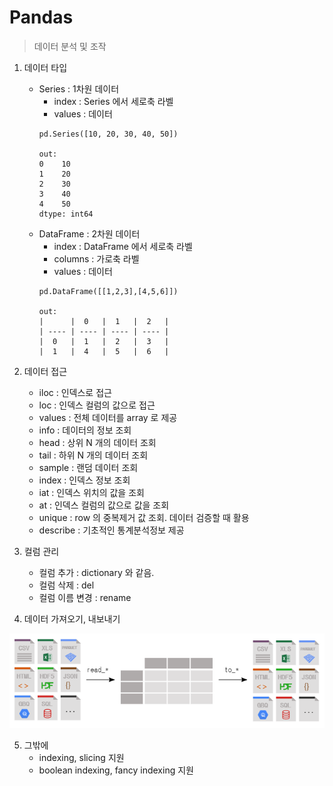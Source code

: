 # Pandas

> 데이터 분석 및 조작




1. 데이터 타입
   - Series : 1차원 데이터
      - index : Series 에서 세로축 라벨
      - values : 데이터
      ```ptyhon
      pd.Series([10, 20, 30, 40, 50])
      
      out:
      0    10
      1    20
      2    30
      3    40
      4    50
      dtype: int64
      ```
   - DataFrame : 2차원 데이터
      - index : DataFrame 에서 세로축 라벨
      - columns : 가로축 라벨
      - values : 데이터
      ```ptyhon
      pd.DataFrame([[1,2,3],[4,5,6]])
      
      out:
      |      |  0   |  1   |  2   |
      | ---- | ---- | ---- | ---- |
      |  0   |  1   |  2   |  3   |
      |  1   |  4   |  5   |  6   |
      ```





2. 데이터 접근
   - iloc : 인덱스로 접근
   - loc : 인덱스 컬럼의 값으로 접근
   - values : 전체 데이터를 array 로 제공
   - info : 데이터의 정보 조회
   - head : 상위 N 개의 데이터 조회
   - tail : 하위 N 개의 데이터 조회
   - sample : 랜덤 데이터 조회
   - index : 인덱스 정보 조회
   - iat : 인덱스 위치의 값을 조회
   - at : 인덱스 컬럼의 값으로 값을 조회
   - unique : row 의 중복제거 값 조회. 데이터 검증할 때 활용
   - describe : 기초적인 통계분석정보 제공





3. 컬럼 관리
   - 컬럼 추가 : dictionary 와 같음. 
   - 컬럼 삭제 : del
   - 컬럼 이름 변경 : rename





4. 데이터 가져오기, 내보내기

![image-20210627151158668](pandas.assets/image-20210627151158668.png)





5. 그밖에
   - indexing, slicing 지원
   - boolean indexing, fancy indexing 지원

